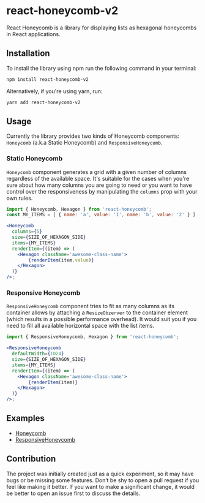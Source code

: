 # react-honeycomb-v2

React Honeycomb is a library for displaying lists as hexagonal honeycombs in React applications.

## Installation

To install the library using npm run the following command in your terminal:

```bash
npm install react-honeycomb-v2
```

Alternatively, if you're using yarn, run:

```bash
yarn add react-honeycomb-v2
```

## Usage

Currently the library provides two kinds of Honeycomb components: `Honeycomb` (a.k.a Static Honeycomb) and `ResponsiveHoneycomb`.

### Static Honeycomb

`Honeycomb` component generates a grid with a given number of columns regardless of the available space. It's suitable for the cases when you're sure about how many columns you are going to need or you want to have control over the responsiveness by manipulating the `columns` prop with your own rules.

```jsx
import { Honeycomb, Hexagon } from 'react-honeycomb';
const MY_ITEMS = [ { name: 'a', value: '1', name: 'b', value: '2' } ]

<Honeycomb
  columns={5}
  size={SIZE_OF_HEXAGON_SIDE}
  items={MY_ITEMS}
  renderItem={(item) => (
    <Hexagon className='awesome-class-name'>
        {renderItem(item.value)}
    </Hexagon>
  )}
/>;
```

### Responsive Honeycomb

`ResponsiveHoneycomb` component tries to fit as many columns as its container allows by attaching a `ResizeObzerver` to the container element (which results in a possible performance overhead). It would suit you if you need to fill all available horizontal space with the list items.

```jsx
import { ResponsiveHoneycomb, Hexagon } from 'react-honeycomb';

<ResponsiveHoneycomb
  defaultWidth={1024}
  size={SIZE_OF_HEXAGON_SIDE}
  items={MY_ITEMS}
  renderItem={(item) => (
    <Hexagon className='awesome-class-name'>
        {renderItem(item)}
    </Hexagon>
  )}
/>;
```

## Examples

- [Honeycomb](https://codesandbox.io/s/react-honeycomb-static-example-2xi9g?file=/src/App.js)
- [ResponsiveHoneycomb](https://codesandbox.io/s/react-honeycomb-responsive-example-dxjq1?file=/src/App.js)

## Contribution

The project was initially created just as a quick experiment, so it may have bugs or be missing some features. Don’t be shy to open a pull request if you feel like making it better. If you want to make a significant change, it would be better to open an issue first to discuss the details.
